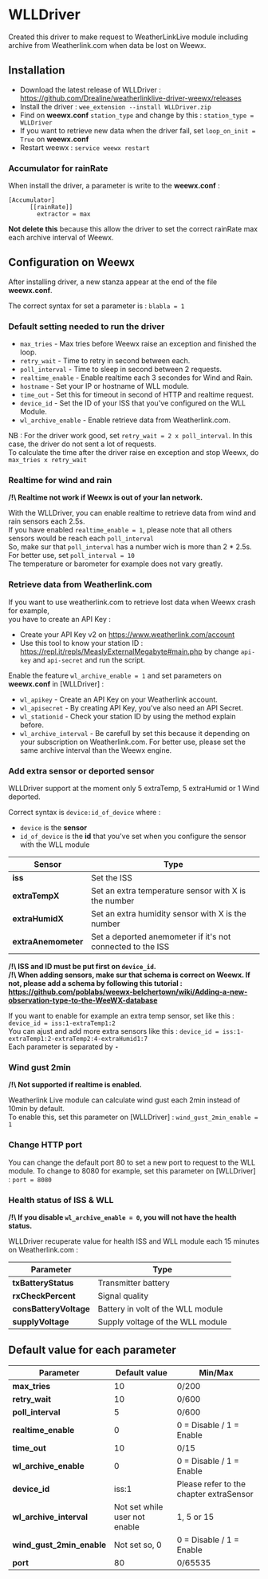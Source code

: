 WLLDriver
============
Created this driver to make request to WeatherLinkLive module including archive from Weatherlink.com when data be lost on Weewx.

## Installation

- Download the latest release of WLLDriver : https://github.com/Drealine/weatherlinklive-driver-weewx/releases
- Install the driver : ```wee_extension --install WLLDriver.zip```
- Find on **weewx.conf** ```station_type``` and change by this : ```station_type = WLLDriver```
- If you want to retrieve new data when the driver fail, set ```loop_on_init = True``` on **weewx.conf**
- Restart weewx : ```service weewx restart```

### Accumulator for rainRate

When install the driver, a parameter is write to the **weewx.conf** :
```
[Accumulator]
      [[rainRate]]
        extractor = max
```

**Not delete this** because this allow the driver
to set the correct rainRate max each archive interval of Weewx.

## Configuration on Weewx

After installing driver, a new stanza appear at the end of the file **weewx.conf**.

The correct syntax for set a parameter is : ```blabla = 1```

### Default setting needed to run the driver

- ```max_tries``` - Max tries before Weewx raise an exception and finished the loop.<br />
- ```retry_wait``` - Time to retry in second between each.<br />
- ```poll_interval``` - Time to sleep in second between 2 requests.<br/>
- ```realtime_enable``` - Enable realtime each 3 secondes for Wind and Rain.<br />
- ```hostname``` - Set your IP or hostname of WLL module.<br />
- ```time_out``` - Set this for timeout in second of HTTP and realtime request.<br />
- ```device_id``` - Set the ID of your ISS that you've configured on the WLL Module.<br />
- ```wl_archive_enable``` - Enable retrieve data from Weatherlink.com.<br />

NB : For the driver work good, set ```retry_wait = 2 x poll_interval```. In this case, the driver do not sent a lot of requests.<br/>
To calculate the time after the driver raise en exception and stop Weewx, do ```max_tries x retry_wait```

### Realtime for wind and rain

**/!\ Realtime not work if Weewx is out of your lan network.**

With the WLLDriver, you can enable realtime to retrieve data from wind and rain sensors each 2.5s.<br/>
If you have enabled ```realtime_enable = 1```, please note that all others sensors would be reach each ```poll_interval```<br />
So, make sur that ```poll_interval``` has a number wich is more than 2 * 2.5s. For better use, set ```poll_interval = 10```<br/>
The temperature or barometer for example does not vary greatly.<br/>

### Retrieve data from Weatherlink.com

If you want to use weatherlink.com to retrieve lost data when Weewx crash for example, <br/>you have to create an API Key :

- Create your API Key v2 on https://www.weatherlink.com/account
- Use this tool to know your station ID : https://repl.it/repls/MeaslyExternalMegabyte#main.php by change ```api-key``` and ```api-secret``` and run the script.

Enable the feature ```wl_archive_enable = 1``` and set parameters on **weewx.conf** in [WLLDriver] :

- ```wl_apikey``` - Create an API Key on your Weatherlink account.
- ```wl_apisecret``` - By creating API Key, you've also need an API Secret.
- ```wl_stationid``` - Check your station ID by using the method explain before.
- ```wl_archive_interval``` - Be carefull by set this because it depending on your subscription on Weatherlink.com. For better use, please set the same archive interval than the Weewx engine.

### Add extra sensor or deported sensor

WLLDriver support at the moment only 5 extraTemp, 5 extraHumid or 1 Wind deported.

Correct syntax is ```device:id_of_device``` where :

- ```device``` is the **sensor**
- ```id_of_device``` is the **id** that you've set when you configure the sensor with the WLL module

| Sensor        | Type |
| ------|-----|
| **iss** | Set the ISS |
| **extraTempX** | Set an extra temperature sensor with X is the number |
| **extraHumidX** | Set an extra humidity sensor with X is the number |
| **extraAnemometer** | Set a deported anemometer if it's not connected to the ISS |

**/!\ ISS and ID must be put first on ```device_id```.**<br/>
**/!\ When adding sensors, make sur that schema is correct on Weewx. If not, please add a schema by following this tutorial : https://github.com/poblabs/weewx-belchertown/wiki/Adding-a-new-observation-type-to-the-WeeWX-database**

If you want to enable for example an extra temp sensor, set like this : ```device_id = iss:1-extraTemp1:2```<br/>
You can ajust and add more extra sensors like this : ```device_id = iss:1-extraTemp1:2-extraTemp2:4-extraHumid1:7```<br/>
Each parameter is separated by **```-```**

### Wind gust 2min

**/!\ Not supported if realtime is enabled.**

Weatherlink Live module can calculate wind gust each 2min instead of 10min by default. <br/>
To enable this, set this parameter on [WLLDriver] : ```wind_gust_2min_enable = 1```

### Change HTTP port

You can change the default port 80 to set a new port to request to the WLL module. To change to 8080 for example, set this parameter on [WLLDriver] : ```port = 8080```

### Health status of ISS & WLL

**/!\ If you disable ```wl_archive_enable = 0```, you will not have the health status.**

WLLDriver recuperate value for health ISS and WLL module each 15 minutes on Weatherlink.com :

| Parameter        | Type |
| ------|-----|
| **txBatteryStatus** | Transmitter battery |
| **rxCheckPercent** | Signal quality |
| **consBatteryVoltage** | Battery in volt of the WLL module |
| **supplyVoltage** | Supply voltage of the WLL module |

## Default value for each parameter

| Parameter        | Default value      | Min/Max |
| ------|-----|-----|
| **max_tries** | 10 | 0/200 |
| **retry_wait** | 10 | 0/600	|
| **poll_interval** 	| 5 | 0/600 |
| **realtime_enable** | 0 | 0 = Disable / 1 = Enable |
| **time_out** | 10 | 0/15 |
| **wl_archive_enable** | 0 | 0 = Disable / 1 = Enable |
| **device_id** | iss:1 | Please refer to the chapter extraSensor |
| **wl_archive_interval** | Not set while user not enable | 1, 5 or 15 |
| **wind_gust_2min_enable** | Not set so, 0 | 0 = Disable / 1 = Enable |
| **port** | 80 | 0/65535 |



